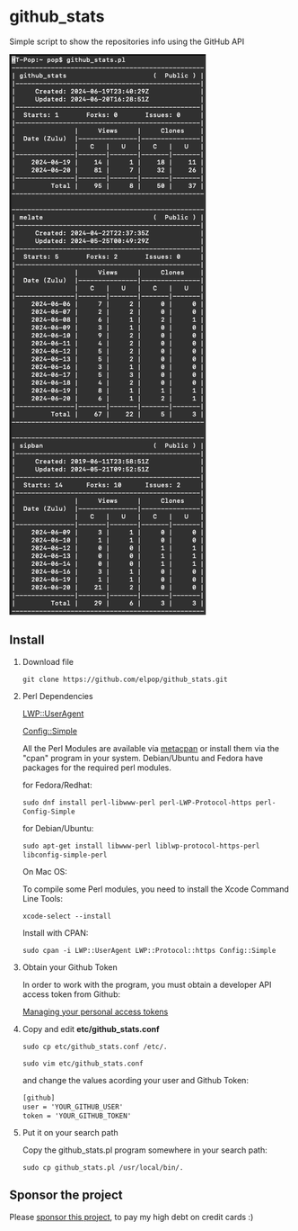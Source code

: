 # github_stats
Simple script to show the repositories info using the GitHub API

![stats sample](https://raw.githubusercontent.com/elpop/github_stats/main/github_stats_sample.png)


## Install

1. Download file
  
    ```
    git clone https://github.com/elpop/github_stats.git
    ```  
    
2. Perl Dependencies
    
    [LWP::UserAgent](https://metacpan.org/pod/LWP::UserAgent)
    
    [Config::Simple](https://metacpan.org/pod/Config::Simple)
    
    All the Perl Modules are available via [metacpan](https://metacpan.org) or install them via the "cpan" program in your system. Debian/Ubuntu and Fedora have packages for the required perl modules.
    
    for Fedora/Redhat:
    
    ```
    sudo dnf install perl-libwww-perl perl-LWP-Protocol-https perl-Config-Simple
    ```
    
    for Debian/Ubuntu:
    
    ```
    sudo apt-get install libwww-perl liblwp-protocol-https-perl libconfig-simple-perl
    ```
    
    On Mac OS:

    To compile some Perl modules, you need to install the 
    Xcode Command Line Tools:
 
    ```
    xcode-select --install
    ```

    Install with CPAN:
    
    ```
    sudo cpan -i LWP::UserAgent LWP::Protocol::https Config::Simple
    ```

3. Obtain your Github Token

   In order to work with the program, you must obtain a developer API access token from Github:
   
   [Managing your personal access tokens](https://docs.github.com/en/authentication/keeping-your-account-and-data-secure/managing-your-personal-access-tokens)

4. Copy and edit **etc/github_stats.conf** 

    ```
    sudo cp etc/github_stats.conf /etc/.
    ```
    
    ```
    sudo vim etc/github_stats.conf
    ```
    
    and change the values acording your user and Github Token:
    
    ```
    [github]
    user = 'YOUR_GITHUB_USER'
    token = 'YOUR_GITHUB_TOKEN'    
    ```
    
5. Put it on your search path
    
    Copy the github_stats.pl program somewhere in your search path:
    
    ```
    sudo cp github_stats.pl /usr/local/bin/.
    ```

## Sponsor the project

Please [sponsor this project](https://github.com/sponsors/elpop), to pay my high debt on credit cards :)

